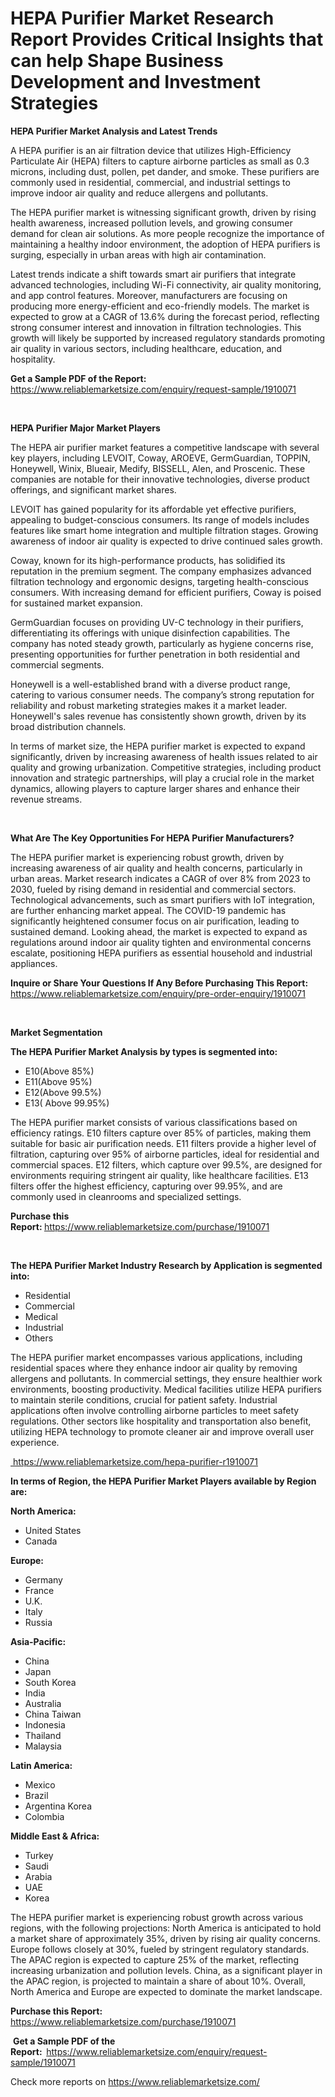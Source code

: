 <p><h1>HEPA Purifier Market Research Report Provides Critical Insights that can help Shape Business Development and Investment Strategies</h1></p><p><strong>HEPA Purifier Market Analysis and Latest Trends</strong></p>
<p><p>A HEPA purifier is an air filtration device that utilizes High-Efficiency Particulate Air (HEPA) filters to capture airborne particles as small as 0.3 microns, including dust, pollen, pet dander, and smoke. These purifiers are commonly used in residential, commercial, and industrial settings to improve indoor air quality and reduce allergens and pollutants.</p><p>The HEPA purifier market is witnessing significant growth, driven by rising health awareness, increased pollution levels, and growing consumer demand for clean air solutions. As more people recognize the importance of maintaining a healthy indoor environment, the adoption of HEPA purifiers is surging, especially in urban areas with high air contamination.</p><p>Latest trends indicate a shift towards smart air purifiers that integrate advanced technologies, including Wi-Fi connectivity, air quality monitoring, and app control features. Moreover, manufacturers are focusing on producing more energy-efficient and eco-friendly models. The market is expected to grow at a CAGR of 13.6% during the forecast period, reflecting strong consumer interest and innovation in filtration technologies. This growth will likely be supported by increased regulatory standards promoting air quality in various sectors, including healthcare, education, and hospitality.</p></p>
<p><strong>Get a Sample PDF of the Report:&nbsp;</strong> <a href="https://www.reliablemarketsize.com/enquiry/request-sample/1910071?utm_campaign=3511&utm_medium=2&utm_source=Github&utm_content=ia&utm_term=10042025&utm_id=hepa-purifier">https://www.reliablemarketsize.com/enquiry/request-sample/1910071</a></p>
<p>&nbsp;</p>
<p><strong>HEPA Purifier Major Market Players</strong></p>
<p><p>The HEPA air purifier market features a competitive landscape with several key players, including LEVOIT, Coway, AROEVE, GermGuardian, TOPPIN, Honeywell, Winix, Blueair, Medify, BISSELL, Alen, and Proscenic. These companies are notable for their innovative technologies, diverse product offerings, and significant market shares.</p><p>LEVOIT has gained popularity for its affordable yet effective purifiers, appealing to budget-conscious consumers. Its range of models includes features like smart home integration and multiple filtration stages. Growing awareness of indoor air quality is expected to drive continued sales growth.</p><p>Coway, known for its high-performance products, has solidified its reputation in the premium segment. The company emphasizes advanced filtration technology and ergonomic designs, targeting health-conscious consumers. With increasing demand for efficient purifiers, Coway is poised for sustained market expansion.</p><p>GermGuardian focuses on providing UV-C technology in their purifiers, differentiating its offerings with unique disinfection capabilities. The company has noted steady growth, particularly as hygiene concerns rise, presenting opportunities for further penetration in both residential and commercial segments.</p><p>Honeywell is a well-established brand with a diverse product range, catering to various consumer needs. The company’s strong reputation for reliability and robust marketing strategies makes it a market leader. Honeywell's sales revenue has consistently shown growth, driven by its broad distribution channels.</p><p>In terms of market size, the HEPA purifier market is expected to expand significantly, driven by increasing awareness of health issues related to air quality and growing urbanization. Competitive strategies, including product innovation and strategic partnerships, will play a crucial role in the market dynamics, allowing players to capture larger shares and enhance their revenue streams.</p></p>
<p>&nbsp;</p>
<p><strong>What Are The Key Opportunities For HEPA Purifier Manufacturers?</strong></p>
<p><p>The HEPA purifier market is experiencing robust growth, driven by increasing awareness of air quality and health concerns, particularly in urban areas. Market research indicates a CAGR of over 8% from 2023 to 2030, fueled by rising demand in residential and commercial sectors. Technological advancements, such as smart purifiers with IoT integration, are further enhancing market appeal. The COVID-19 pandemic has significantly heightened consumer focus on air purification, leading to sustained demand. Looking ahead, the market is expected to expand as regulations around indoor air quality tighten and environmental concerns escalate, positioning HEPA purifiers as essential household and industrial appliances.</p></p>
<p><strong>Inquire or Share Your Questions If Any Before Purchasing This Report:</strong> <a href="https://www.reliablemarketsize.com/enquiry/pre-order-enquiry/1910071?utm_campaign=3511&utm_medium=2&utm_source=Github&utm_content=ia&utm_term=10042025&utm_id=hepa-purifier">https://www.reliablemarketsize.com/enquiry/pre-order-enquiry/1910071</a></p>
<p>&nbsp;</p>
<p><strong>Market Segmentation</strong></p>
<p><strong>The HEPA Purifier Market Analysis by types is segmented into:</strong></p>
<p><ul><li>E10(Above 85%)</li><li>E11(Above 95%)</li><li>E12(Above 99.5%)</li><li>E13( Above 99.95%)</li></ul></p>
<p><p>The HEPA purifier market consists of various classifications based on efficiency ratings. E10 filters capture over 85% of particles, making them suitable for basic air purification needs. E11 filters provide a higher level of filtration, capturing over 95% of airborne particles, ideal for residential and commercial spaces. E12 filters, which capture over 99.5%, are designed for environments requiring stringent air quality, like healthcare facilities. E13 filters offer the highest efficiency, capturing over 99.95%, and are commonly used in cleanrooms and specialized settings.</p></p>
<p><strong>Purchase this Report:&nbsp;</strong><a href="https://www.reliablemarketsize.com/purchase/1910071?utm_campaign=3511&utm_medium=2&utm_source=Github&utm_content=ia&utm_term=10042025&utm_id=hepa-purifier">https://www.reliablemarketsize.com/purchase/1910071</a></p>
<p>&nbsp;</p>
<p><strong>The HEPA Purifier Market Industry Research by Application is segmented into:</strong></p>
<p><ul><li>Residential</li><li>Commercial</li><li>Medical</li><li>Industrial</li><li>Others</li></ul></p>
<p><p>The HEPA purifier market encompasses various applications, including residential spaces where they enhance indoor air quality by removing allergens and pollutants. In commercial settings, they ensure healthier work environments, boosting productivity. Medical facilities utilize HEPA purifiers to maintain sterile conditions, crucial for patient safety. Industrial applications often involve controlling airborne particles to meet safety regulations. Other sectors like hospitality and transportation also benefit, utilizing HEPA technology to promote cleaner air and improve overall user experience.</p></p>
<p><a href="https://www.reliablemarketsize.com/hepa-purifier-r1910071?utm_campaign=3511&utm_medium=2&utm_source=Github&utm_content=ia&utm_term=10042025&utm_id=hepa-purifier">&nbsp;https://www.reliablemarketsize.com/hepa-purifier-r1910071</a></p>
<p><strong>In terms of Region, the HEPA Purifier Market Players available by Region are:</strong></p>
<p>
    <p> <strong> North America: </strong>
        <ul>
            <li>United States</li>
            <li>Canada</li>
        </ul>
        </p> 
    <p> <strong> Europe: </strong>
        <ul>
            <li>Germany</li>
            <li>France</li>
            <li>U.K.</li>
            <li>Italy</li>
            <li>Russia</li>
        </ul>
        </p> 
    <p> <strong> Asia-Pacific: </strong>
        <ul>
            <li>China</li>
            <li>Japan</li>
            <li>South Korea</li>
            <li>India</li>
            <li>Australia</li>
            <li>China Taiwan</li>
            <li>Indonesia</li>
            <li>Thailand</li>
            <li>Malaysia</li>
        </ul>
        </p> 
    <p> <strong> Latin America: </strong>
        <ul>
            <li>Mexico</li>
            <li>Brazil</li>
            <li>Argentina Korea</li>
            <li>Colombia</li>
        </ul>
        </p> 
    <p> <strong> Middle East & Africa: </strong>
        <ul>
            <li>Turkey</li>
            <li>Saudi</li>
            <li>Arabia</li>
            <li>UAE</li>
            <li>Korea</li>
        </ul>
    </p>
    </p>
<p><p>The HEPA purifier market is experiencing robust growth across various regions, with the following projections: North America is anticipated to hold a market share of approximately 35%, driven by rising air quality concerns. Europe follows closely at 30%, fueled by stringent regulatory standards. The APAC region is expected to capture 25% of the market, reflecting increasing urbanization and pollution levels. China, as a significant player in the APAC region, is projected to maintain a share of about 10%. Overall, North America and Europe are expected to dominate the market landscape.</p></p>
<p><strong>Purchase this Report: </strong><a href="https://www.reliablemarketsize.com/purchase/1910071?utm_campaign=3511&utm_medium=2&utm_source=Github&utm_content=ia&utm_term=10042025&utm_id=hepa-purifier">https://www.reliablemarketsize.com/purchase/1910071</a></p>
<p>&nbsp;<strong>Get a Sample PDF of the Report:&nbsp;&nbsp;</strong><a href="https://www.reliablemarketsize.com/enquiry/request-sample/1910071?utm_campaign=3511&utm_medium=2&utm_source=Github&utm_content=ia&utm_term=10042025&utm_id=hepa-purifier">https://www.reliablemarketsize.com/enquiry/request-sample/1910071</a></p>
<p><strong></strong></p>
<p>Check more reports on <a href="https://www.reliablemarketsize.com/?utm_campaign=3511&utm_medium=2&utm_source=Github&utm_content=ia&utm_term=10042025&utm_id=hepa-purifier">https://www.reliablemarketsize.com/</a></p>